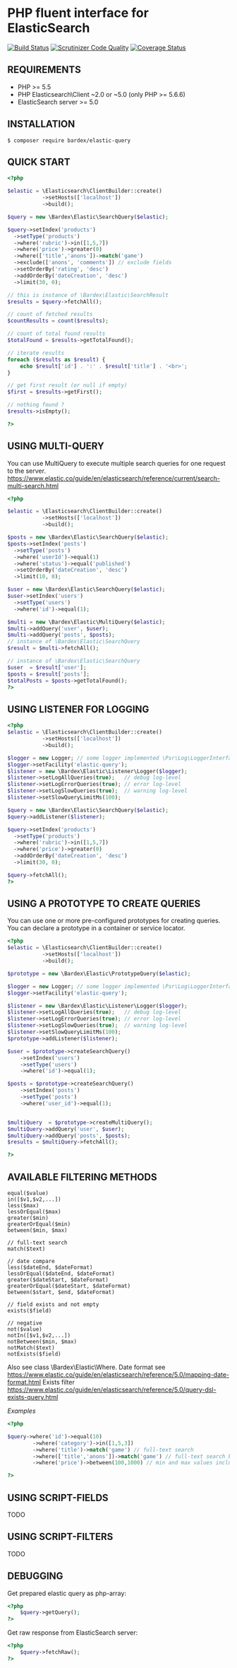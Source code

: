 PHP fluent interface for ElasticSearch
=======================================

[![Build Status](https://travis-ci.org/bardex/elastic-query.svg?branch=devel)](https://travis-ci.org/bardex/elastic-query)
[![Scrutinizer Code Quality](https://scrutinizer-ci.com/g/bardex/elastic-query/badges/quality-score.png?b=devel)](https://scrutinizer-ci.com/g/bardex/elastic-query/?branch=devel)
[![Coverage Status](https://coveralls.io/repos/github/bardex/elastic-query/badge.svg?branch=devel&v=2)](https://coveralls.io/github/bardex/elastic-query?branch=devel&v=2)

REQUIREMENTS
------------
- PHP >= 5.5
- PHP Elasticsearch\Client ~2.0 or ~5.0 (only PHP >= 5.6.6)
- ElasticSearch server >= 5.0 

INSTALLATION
------------
```
$ composer require bardex/elastic-query
```

QUICK START
------------
```PHP
<?php

$elastic = \Elasticsearch\ClientBuilder::create()
           ->setHosts(['localhost'])
           ->build();

$query = new \Bardex\Elastic\SearchQuery($elastic);

$query->setIndex('products')
  ->setType('products')
  ->where('rubric')->in([1,5,7])
  ->where('price')->greater(0)
  ->where(['title','anons'])->match('game')
  ->exclude(['anons', 'comments']) // exclude fields
  ->setOrderBy('rating', 'desc')
  ->addOrderBy('dateCreation', 'desc')
  ->limit(30, 0);

// this is instance of \Bardex\Elastic\SearchResult
$results = $query->fetchAll();

// count of fetched results
$countResults = count($results);

// count of total found results
$totalFound = $results->getTotalFound();

// iterate results
foreach ($results as $result) {
    echo $result['id'] . ':' . $result['title'] . '<br>';
}

// get first result (or null if empty)
$first = $results->getFirst();

// nothing found ?
$results->isEmpty();

?>
```


USING MULTI-QUERY
-----------------
You can use MultiQuery to execute multiple search queries for one request to the server.
https://www.elastic.co/guide/en/elasticsearch/reference/current/search-multi-search.html

```PHP
<?php

$elastic = \Elasticsearch\ClientBuilder::create()
           ->setHosts(['localhost'])
           ->build();

$posts = new \Bardex\Elastic\SearchQuery($elastic);
$posts->setIndex('posts')
  ->setType('posts')
  ->where('userId')->equal(1)
  ->where('status')->equal('published')
  ->setOrderBy('dateCreation', 'desc')
  ->limit(10, 0);

$user = new \Bardex\Elastic\SearchQuery($elastic);
$user->setIndex('users')
  ->setType('users')
  ->where('id')->equal(1);

$multi = new \Bardex\Elastic\MultiQuery($elastic);
$multi->addQuery('user', $user);
$multi->addQuery('posts', $posts);
// instance of \Bardex\Elastic\SearchQuery
$result = $multi->fetchAll();

// instance of \Bardex\Elastic\SearchQuery
$user  = $result['user'];
$posts = $result['posts'];
$totalPosts = $posts->getTotalFound();
?>
```

USING LISTENER FOR LOGGING
--------------------------
```PHP
<?php
$elastic = \Elasticsearch\ClientBuilder::create()
           ->setHosts(['localhost'])
           ->build();

$logger = new Logger; // some logger implemented \Psr\Log\LoggerInterface, like Monolog.
$logger->setFacility('elastic-query');
$listener = new \Bardex\Elastic\Listener\Logger($logger);
$listener->setLogAllQueries(true);   // debug log-level
$listener->setLogErrorQueries(true); // error log-level
$listener->setLogSlowQueries(true);  // warning log-level
$listener->setSlowQueryLimitMs(100);

$query = new \Bardex\Elastic\SearchQuery($elastic);
$query->addListener($listener);

$query->setIndex('products')
  ->setType('products')
  ->where('rubric')->in([1,5,7])
  ->where('price')->greater(0)
  ->addOrderBy('dateCreation', 'desc')
  ->limit(30, 0);

$query->fetchAll();
?>
```

USING A PROTOTYPE TO CREATE QUERIES
-----------------------------------
You can use one or more pre-configured prototypes for creating queries. 
You can declare a prototype in a container or service locator.

```PHP
<?php
$elastic = \Elasticsearch\ClientBuilder::create()
           ->setHosts(['localhost'])
           ->build();

$prototype = new \Bardex\Elastic\PrototypeQuery($elastic);

$logger = new Logger; // some logger implemented \Psr\Log\LoggerInterface, like Monolog.
$logger->setFacility('elastic-query');

$listener = new \Bardex\Elastic\Listener\Logger($logger);
$listener->setLogAllQueries(true);   // debug log-level
$listener->setLogErrorQueries(true); // error log-level
$listener->setLogSlowQueries(true);  // warning log-level
$listener->setSlowQueryLimitMs(100);
$prototype->addListener($listener);

$user = $prototype->createSearchQuery()
    ->setIndex('users')
    ->setType('users')
    ->where('id')->equal(1);

$posts = $prototype->createSearchQuery()
    ->setIndex('posts')
    ->setType('posts')
    ->where('user_id')->equal(1);


$multiQuery  = $prototype->createMultiQuery();
$multiQuery->addQuery('user', $user);
$multiQuery->addQuery('posts', $posts);
$results = $multiQuery->fetchAll();        

?>
```


AVAILABLE FILTERING METHODS
---------------------------
```
equal($value)
in([$v1,$v2,...])
less($max)
lessOrEqual($max)
greater($min)
greaterOrEqual($min)
between($min, $max)

// full-text search
match($text)

// date compare
less($dateEnd, $dateFormat)
lessOrEqual($dateEnd, $dateFormat)
greater($dateStart, $dateFormat)
greaterOrEqual($dateStart, $dateFormat)
between($start, $end, $dateFormat)

// field exists and not empty 
exists($field)

// negative
not($value)
notIn([$v1,$v2,...])
notBetween($min, $max)
notMatch($text)
notExists($field)
```

Also see class \Bardex\Elastic\Where.
Date format see https://www.elastic.co/guide/en/elasticsearch/reference/5.0/mapping-date-format.html
Exists filter https://www.elastic.co/guide/en/elasticsearch/reference/5.0/query-dsl-exists-query.html

*Examples*
```PHP
<?php

$query->where('id')->equal(10)
        ->where('category')->in([1,5,3])
        ->where('title')->match('game') // full-text search
        ->where(['title','anons'])->match('game') // full-text search by multi fields
        ->where('price')->between(100,1000) // min and max values included

?>
```

USING SCRIPT-FIELDS
-------------------
TODO
 
USING SCRIPT-FILTERS
-------------------
TODO


DEBUGGING
---------
Get prepared elastic query as php-array:
```PHP
<?php
    $query->getQuery();
?>
```
Get raw response from ElasticSearch server:
```PHP
<?php
    $query->fetchRaw();
?>
```
